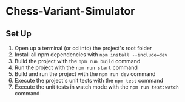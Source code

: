 # Chess-Variant-Simulator

## Set Up

1. Open up a terminal (or cd into) the project's root folder
2. Install all npm dependencies with `npm install --include=dev`
3. Build the project with the `npm run build` command
4. Run the project with the `npm run start` command
5. Build and run the project with the `npm run dev` command
6. Execute the project's unit tests with the `npm test` command
7. Execute the unit tests in watch mode with the `npm run test:watch` command
